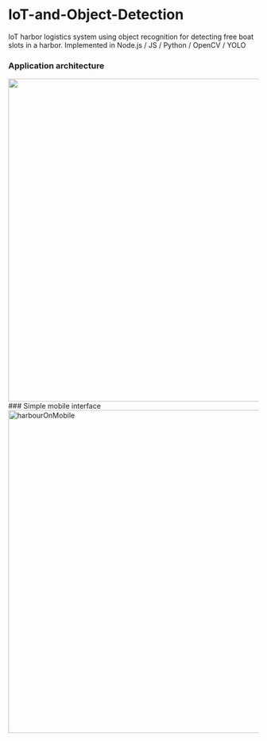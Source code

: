 # IoT-and-Object-Detection
IoT harbor logistics system using object recognition for detecting free boat slots in a harbor.  Implemented in Node.js / JS / Python / OpenCV / YOLO

### Application architecture
<img width="650" src="https://user-images.githubusercontent.com/15377936/147265759-fdf59bf2-0f38-4f58-8b84-b1370a217369.png">
### Simple mobile interface
<img width="650" alt="harbourOnMobile" src="https://user-images.githubusercontent.com/15377936/147265852-a2419b85-6f01-4f66-aa19-1107b7b0caf1.png">
